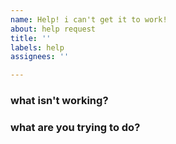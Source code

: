 ```yaml
---
name: Help! i can't get it to work!
about: help request
title: ''
labels: help
assignees: ''

---
```


### what isn't working?

### what are you trying to do?
